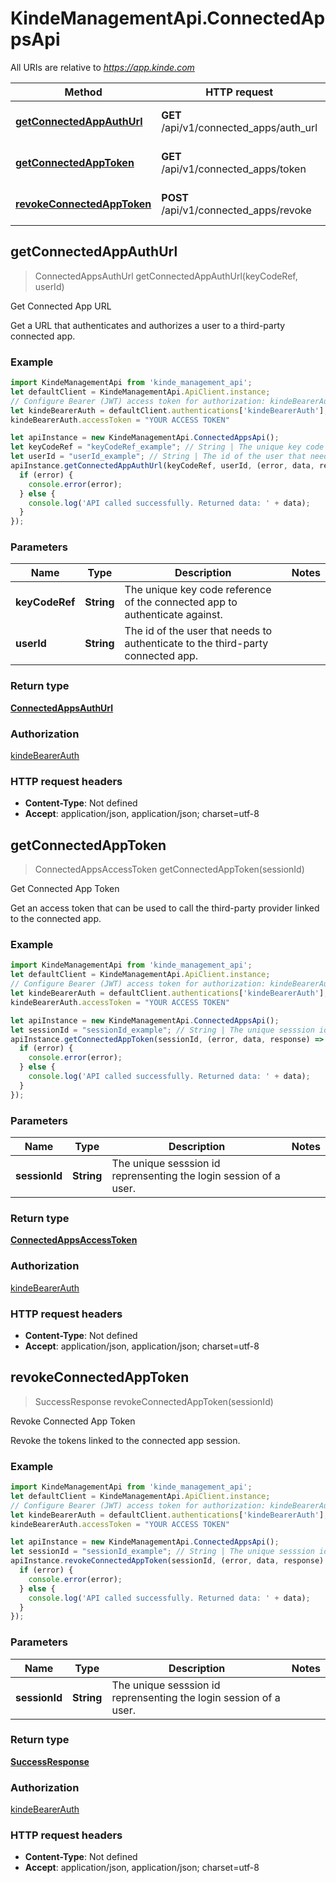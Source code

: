 # KindeManagementApi.ConnectedAppsApi

All URIs are relative to *https://app.kinde.com*

Method | HTTP request | Description
------------- | ------------- | -------------
[**getConnectedAppAuthUrl**](ConnectedAppsApi.md#getConnectedAppAuthUrl) | **GET** /api/v1/connected_apps/auth_url | Get Connected App URL
[**getConnectedAppToken**](ConnectedAppsApi.md#getConnectedAppToken) | **GET** /api/v1/connected_apps/token | Get Connected App Token
[**revokeConnectedAppToken**](ConnectedAppsApi.md#revokeConnectedAppToken) | **POST** /api/v1/connected_apps/revoke | Revoke Connected App Token



## getConnectedAppAuthUrl

> ConnectedAppsAuthUrl getConnectedAppAuthUrl(keyCodeRef, userId)

Get Connected App URL

Get a URL that authenticates and authorizes a user to a third-party connected app.

### Example

```javascript
import KindeManagementApi from 'kinde_management_api';
let defaultClient = KindeManagementApi.ApiClient.instance;
// Configure Bearer (JWT) access token for authorization: kindeBearerAuth
let kindeBearerAuth = defaultClient.authentications['kindeBearerAuth'];
kindeBearerAuth.accessToken = "YOUR ACCESS TOKEN"

let apiInstance = new KindeManagementApi.ConnectedAppsApi();
let keyCodeRef = "keyCodeRef_example"; // String | The unique key code reference of the connected app to authenticate against.
let userId = "userId_example"; // String | The id of the user that needs to authenticate to the third-party connected app.
apiInstance.getConnectedAppAuthUrl(keyCodeRef, userId, (error, data, response) => {
  if (error) {
    console.error(error);
  } else {
    console.log('API called successfully. Returned data: ' + data);
  }
});
```

### Parameters


Name | Type | Description  | Notes
------------- | ------------- | ------------- | -------------
 **keyCodeRef** | **String**| The unique key code reference of the connected app to authenticate against. | 
 **userId** | **String**| The id of the user that needs to authenticate to the third-party connected app. | 

### Return type

[**ConnectedAppsAuthUrl**](ConnectedAppsAuthUrl.md)

### Authorization

[kindeBearerAuth](../README.md#kindeBearerAuth)

### HTTP request headers

- **Content-Type**: Not defined
- **Accept**: application/json, application/json; charset=utf-8


## getConnectedAppToken

> ConnectedAppsAccessToken getConnectedAppToken(sessionId)

Get Connected App Token

Get an access token that can be used to call the third-party provider linked to the connected app.

### Example

```javascript
import KindeManagementApi from 'kinde_management_api';
let defaultClient = KindeManagementApi.ApiClient.instance;
// Configure Bearer (JWT) access token for authorization: kindeBearerAuth
let kindeBearerAuth = defaultClient.authentications['kindeBearerAuth'];
kindeBearerAuth.accessToken = "YOUR ACCESS TOKEN"

let apiInstance = new KindeManagementApi.ConnectedAppsApi();
let sessionId = "sessionId_example"; // String | The unique sesssion id reprensenting the login session of a user.
apiInstance.getConnectedAppToken(sessionId, (error, data, response) => {
  if (error) {
    console.error(error);
  } else {
    console.log('API called successfully. Returned data: ' + data);
  }
});
```

### Parameters


Name | Type | Description  | Notes
------------- | ------------- | ------------- | -------------
 **sessionId** | **String**| The unique sesssion id reprensenting the login session of a user. | 

### Return type

[**ConnectedAppsAccessToken**](ConnectedAppsAccessToken.md)

### Authorization

[kindeBearerAuth](../README.md#kindeBearerAuth)

### HTTP request headers

- **Content-Type**: Not defined
- **Accept**: application/json, application/json; charset=utf-8


## revokeConnectedAppToken

> SuccessResponse revokeConnectedAppToken(sessionId)

Revoke Connected App Token

Revoke the tokens linked to the connected app session.

### Example

```javascript
import KindeManagementApi from 'kinde_management_api';
let defaultClient = KindeManagementApi.ApiClient.instance;
// Configure Bearer (JWT) access token for authorization: kindeBearerAuth
let kindeBearerAuth = defaultClient.authentications['kindeBearerAuth'];
kindeBearerAuth.accessToken = "YOUR ACCESS TOKEN"

let apiInstance = new KindeManagementApi.ConnectedAppsApi();
let sessionId = "sessionId_example"; // String | The unique sesssion id reprensenting the login session of a user.
apiInstance.revokeConnectedAppToken(sessionId, (error, data, response) => {
  if (error) {
    console.error(error);
  } else {
    console.log('API called successfully. Returned data: ' + data);
  }
});
```

### Parameters


Name | Type | Description  | Notes
------------- | ------------- | ------------- | -------------
 **sessionId** | **String**| The unique sesssion id reprensenting the login session of a user. | 

### Return type

[**SuccessResponse**](SuccessResponse.md)

### Authorization

[kindeBearerAuth](../README.md#kindeBearerAuth)

### HTTP request headers

- **Content-Type**: Not defined
- **Accept**: application/json, application/json; charset=utf-8

